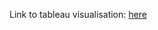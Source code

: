 Link to tableau visualisation: [here](https://public.tableau.com/profile/matheus7997#!/vizhome/IronhackTableauLab/Story1)
